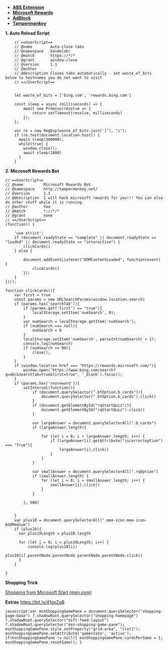  - [**ABS
   Extension**](https://drive.google.com/drive/folders/1YJWiM6NSa0GUtap4cTTzVa5bTzh4PiPj)
 -  [**Microsoft
   Rewards**](https://microsoftedge.microsoft.com/addons/detail/microsoft-rewards/bnplfnhcidhhdapmblniehfaaompjlck)
 -  [**AdBlock**](https://microsoftedge.microsoft.com/addons/detail/adblock-%E2%80%94-best-ad-blocker/ndcileolkflehcjpmjnfbnaibdcgglog)
-   [**Tampermonkey**](https://microsoftedge.microsoft.com/addons/detail/tampermonkey/iikmkjmpaadaobahmlepeloendndfphd)

**1. Auto Reload Script**
  

        // ==UserScript==
        // @name        Auto-close tabs
        // @namespace   kandelabr
        // @match       https://*/*
        // @grant       window.close
        // @version     1.1
        // @author      -
        // @description Closes tabs automatically - set waste_of_bits below to hostnames you do not want to visit
        // ==/UserScript==
        
        
        let waste_of_bits = ['bing.com', 'rewards.bing.com']
        
        const sleep = async (milliseconds) => {
            await new Promise(resolve => {
                return setTimeout(resolve, milliseconds)
            });
        };
        
        var re = new RegExp(waste_of_bits.join('|'), "i");
        if (re.test(document.location.host)) {
          await sleep(300000);
          while(true) {
            window.close();
            await sleep(1000)
          }
        }

**2. Microsoft Rewards Bot**

    // ==UserScript==
    // @name         Microsoft Rewards Bot
    // @namespace    http://tampermonkey.net/
    // @version      1.1
    // @description  I will hack microsoft rewards for you!!! You can also do other stuff while it is running.
    // @author       You
    // @match        *://*/*
    // @grant        none
    // ==/UserScript==
    (function() {
    
        'use strict';
        if (document.readyState == "complete" || document.readyState == "loaded" || document.readyState == "interactive") {
            clickCards()
        } else {
    
            document.addEventListener("DOMContentLoaded", function(event) {
                clickCards()
            });
        }
    })();
    
    function clickCards(){
        var first = true
        const params = new URLSearchParams(window.location.search)
        if (params.has('searchTab')){
            if (params.get('first') == "true"){
                localStorage.setItem('numSearch', 0);
            }
            var numSearch = localStorage.getItem('numSearch');
            if (numSearch === null){
                numSearch = 0
            }
            localStorage.setItem('numSearch', parseInt(numSearch) + 1);
            console.log(numSearch)
            if (numSearch >= 90){
                close();
            }
        }
        if (window.location.href === "https://rewards.microsoft.com/"){
            window.open("https://www.bing.com/search?q=abc&searchTab=true&first=true", '_blank').focus();
        }
        if (params.has('rnoreward')){
            setInterval(function(){
                if (document.querySelector(".btOption.b_cards")){
                    document.querySelector(".btOption.b_cards").click()
                }
                if (document.getElementById("rqStartQuiz")){
                    document.getElementById("rqStartQuiz").click()
                }
    
                var largeAnswer = document.querySelectorAll(".b_cards")
                if (largeAnswer.length){
    
                    for (let i = 0; i < largeAnswer.length; i++) {
                        if (largeAnswer[i].getAttribute("iscorrectoption") === "True"){
                            largeAnswer[i].click()
                        }
                    }
                }
    
                var smallAnswer = document.querySelectorAll(".rqOption")
                if (smallAnswer.length) {
                    for (let i = 0; i < smallAnswer.length; i++) {
                        smallAnswer[i].click()
                    }
                }
    
            }, 500)
    
    
        }
        var plus10 = document.querySelectorAll(".mee-icon.mee-icon-AddMedium")
        if (plus10){
          var plus10Length = plus10.length
    
          for (let i = 0; i < plus10Length; i++) {
              console.log(plus10[i])
              plus10[i].parentNode.parentNode.parentNode.parentNode.click()
          }
        }
    
    }

**Shopping Trick**

[Shopping from Microsoft Start (msn.com)](https://www.msn.com/en-us/shopping/)

**Extras**
https://bit.ly/41gxZqB

    javascript:var msnShoppingGamePane = document.querySelector("shopping-page-base") ?.shadowRoot.querySelector("shopping-homepage") ?.shadowRoot.querySelector("msft-feed-layout") ?.shadowRoot.querySelector("msn-shopping-game-pane"); msnShoppingGamePane.style.setProperty("grid-area", "slot1"); msnShoppingGamePane.setAttribute('gamestate', 'active'); if(msnShoppingGamePane != null){ msnShoppingGamePane.cardsPerGame = 1; msnShoppingGamePane.resetGame(); }
